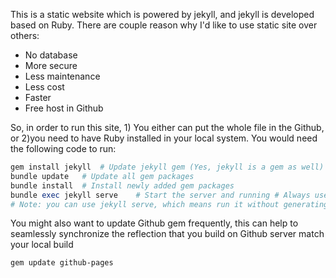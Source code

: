 This is a static website which is powered by jekyll, and jekyll is developed based on Ruby. There are couple reason why I'd like to use static site over others:
* No database
* More secure
* Less maintenance
* Less cost
* Faster 
* Free host in Github

So, in order to run this site, 1) You either can put the whole file in the Github, or 2)you need to have Ruby installed in your local system. 
You would need the following code to run:

``` ruby
gem install jekyll  # Update jekyll gem (Yes, jekyll is a gem as well)
bundle update   # Update all gem packages
bundle install  # Install newly added gem packages
bundle exec jekyll serve    # Start the server and running # Always use this command not the normal 'jekell serve', read more here https://idratherbewriting.com/documentation-theme-jekyll/index.html
# Note: you can use jekyll serve, which means run it without generating the Gemfile.lock
```

You might also want to update Github gem frequently, this can help to seamlessly synchronize the reflection that you build on Github server match your local build
 
``` bash
gem update github-pages
```
